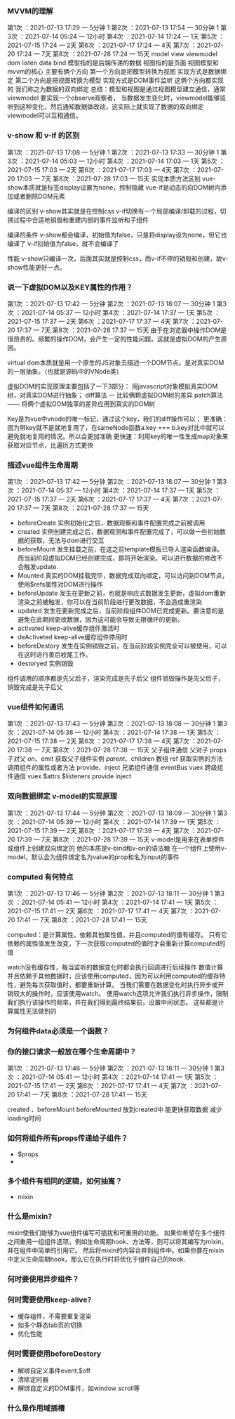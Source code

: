 ### MVVM的理解
第1次 ：2021-07-13 17:29 — 5分钟  1
第2次 ：2021-07-13 17:54 — 30分钟  1
第3次 ：2021-07-14 05:24 — 12小时
第4次 ：2021-07-14 17:24 — 1天
第5次 ：2021-07-15 17:24 — 2天
第6次 ：2021-07-17 17:24 — 4天
第7次 ：2021-07-20 17:24 — 7天
第8次 ：2021-07-28 17:24 — 15天
 model view viewmodel
 dom listen
 data bind
 模型指的是后端传递的数据 视图指的是页面 视图模型和mvvm的核心 主要有俩个方向
    第一个方向是把模型转换为视图 实现方式是数据绑定
    第二个方向是把视图转换为模型 实现方式是DOM事件监听
    这俩个方向都实现的 我们称之为数据的双向绑定
    总结：模型和视图是通过视图模型建立通信，通常viewmodel 要实现一个observe观察者，
    当数据发生变化时，viewmodel能够监听到这种变化，然后通知数据做改动，这实际上就实现了数据的双向绑定
    viewmodel可以互相通信。

### v-show 和 v-if 的区别
第1次 ：2021-07-13 17:08 — 5分钟  1
第2次 ：2021-07-13 17:33 — 30分钟  1
第3次 ：2021-07-14 05:03 — 12小时
第4次 ：2021-07-14 17:03 — 1天
第5次 ：2021-07-15 17:03 — 2天
第6次 ：2021-07-17 17:03 — 4天
第7次 ：2021-07-20 17:03 — 7天
第8次 ：2021-07-28 17:03 — 15天
实现本质方法区别
vue-show本质就是标签display设置为none，控制隐藏
vue-if是动态的向DOM树内添加或者删除DOM元素

编译的区别
v-show其实就是在控制css
v-if切换有一个局部编译/卸载的过程，切换过程中合适地销毁和重建内部的事件监听和子组件

编译的条件
v-show都会编译，初始值为false，只是将display设为none，但它也编译了
v-if初始值为false，就不会编译了

性能
v-show只编译一次，后面其实就是控制css，而v-if不停的销毁和创建，故v-show性能更好一点。

### 说一下虚拟DOM以及KEY属性的作用？
第1次 ：2021-07-13 17:42 — 5分钟 
第2次 ：2021-07-13 18:07 — 30分钟  1
第3次 ：2021-07-14 05:37 — 12小时
第4次 ：2021-07-14 17:37 — 1天
第5次 ：2021-07-15 17:37 — 2天
第6次 ：2021-07-17 17:37 — 4天
第7次 ：2021-07-20 17:37 — 7天
第8次 ：2021-07-28 17:37 — 15天
由于在浏览器中操作DOM是很昂贵的。频繁的操作DOM，会产生一定的性能问题。这就是虚拟DOM的产生原因。

virtual dom本质就是用一个原生的JS对象去描述一个DOM节点。是对真实DOM的一层抽象。（也就是源码中的VNode类）

虚拟DOM的实现原理主要包括了一下3部分：
  用javascript对象模拟真实DOM树，对真实DOM进行抽象；
  diff算法 一 比较俩颗虚拟DOM树的差异
  patch算法 —— 将俩个虚拟DOM独享的差异应用到真实的DOM树

  Key是为vue中vnode的唯一标记，通过这个key，我们的diff操作可以：
  更准确：因为带key就不是就地复用了，在sameNode函数a.key === b.key对比中就可以避免就地复用的情况。所以会更加准确
  更快速：利用key的唯一性生成map对象来获取对应节点，比遍历方式更快

### 描述vue组件生命周期
第1次 ：2021-07-13 17:42 — 5分钟
第2次 ：2021-07-13 18:07 — 30分钟  1
第3次 ：2021-07-14 05:37 — 12小时
第4次 ：2021-07-14 17:37 — 1天
第5次 ：2021-07-15 17:37 — 2天
第6次 ：2021-07-17 17:37 — 4天
第7次 ：2021-07-20 17:37 — 7天
第8次 ：2021-07-28 17:37 — 15天
* beforeCreate 实例初始化之后，数据观察和事件配置完成之前被调用
* created 实例创建完成之后，数据观测和事件配置完成了，可以做一些初始数据的获取，无法与dom进行交互
* beforeMount 发生挂载之前，在这之前template模板已导入渲染函数编译。而当前阶段虚拟DOM已经创建完成，即将开始渲染。可以进行数据的修改不会触发update.
* Mounted 真实的DOM挂载完毕，数据完成双向绑定，可以访问到DOM节点，使用$refs属性对DOM进行操作
* beforeUpdate 发生在更新之前，也就是响应式数据发生更新，虚拟dom重新渲染之前被触发，你可以在当前阶段进行更改数据，不会造成重渲染
* updated 发生在更新完成之后，当前阶段组件DOM已完成更新。要注意的是避免在此期间更改数据，因为这可能会导致无限循环的更新。
* activated  keep-alive缓存组件激活时
* deActiveted keep-alive缓存组件停用时
* beforeDestory 发生在实例销毁之前，在当前阶段实例完全可以被使用，可以在这时进行善后收尾工作。
* destoryed 实例销毁

组件调用的顺序都是先父后子，渲染完成是先子后父
组件销毁操作是先父后子，销毁完成是先子后父

### vue组件如何通讯
第1次 ：2021-07-13 17:43 — 5分钟
第2次 ：2021-07-13 18:08 — 30分钟   1
第3次 ：2021-07-14 05:38 — 12小时
第4次 ：2021-07-14 17:38 — 1天
第5次 ：2021-07-15 17:38 — 2天
第6次 ：2021-07-17 17:38 — 4天
第7次 ：2021-07-20 17:38 — 7天
第8次 ：2021-07-28 17:38 — 15天
父子组件通信
  父对子  props 子对父 $on、$emit
  获取父子组件实例 $parent、$children 数组
    ref 获取实例的方法调用组件的属性或者方法
    provide、inject
  兄弟组件通信
    eventBus vuex
  跨级组件通信
    vuex $attrs $listeners provide inject

### 双向数据绑定 v-model的实现原理
第1次 ：2021-07-13 17:44 — 5分钟
第2次 ：2021-07-13 18:09 — 30分钟  1
第3次 ：2021-07-14 05:39 — 12小时
第4次 ：2021-07-14 17:39 — 1天
第5次 ：2021-07-15 17:39 — 2天
第6次 ：2021-07-17 17:39 — 4天
第7次 ：2021-07-20 17:39 — 7天
第8次 ：2021-07-28 17:39 — 15天
  v-model是用来在表单控件或组件上创建双向绑定的
  他的本质是v-bind和v-on的语法糖
  在一个组件上使用v-model，默认会为组件绑定名为value的prop和名为input的事件

### computed 有何特点
第1次 ：2021-07-13 17:46 — 5分钟
第2次 ：2021-07-13 18:11 — 30分钟  1
第3次 ：2021-07-14 05:41 — 12小时
第4次 ：2021-07-14 17:41 — 1天
第5次 ：2021-07-15 17:41 — 2天
第6次 ：2021-07-17 17:41 — 4天
第7次 ：2021-07-20 17:41 — 7天
第8次 ：2021-07-28 17:41 — 15天

computed：是计算属性，依赖其他属性值，并且computed的值有缓存。
只有它依赖的属性值发生改变，下一次获取computed的值时才会重新计算computed的值

watch没有缓存性，每当监听的数据变化时都会执行回调进行后续操作
数值计算并且依赖于其他数据时，应该使用computed，因为可以利用computed的缓存特性，避免每次获取值时，都要重新计算。
当我们需要在数据变化时执行异步或开销较大的操作时，应该使用watch。
使用watch选项允许我们执行异步操作，限制我们执行该操作的频率，并在我们得到最终结果前，设置中间状态。
这些都是计算属性无法做到的

### 为何组件data必须是一个函数？

### 你的接口请求一般放在哪个生命周期中？
第1次 ：2021-07-13 17:46 — 5分钟
第2次 ：2021-07-13 18:11 — 30分钟  1
第3次 ：2021-07-14 05:41 — 12小时
第4次 ：2021-07-14 17:41 — 1天
第5次 ：2021-07-15 17:41 — 2天
第6次 ：2021-07-17 17:41 — 4天
第7次 ：2021-07-20 17:41 — 7天
第8次 ：2021-07-28 17:41 — 15天

created 、beforeMount beforeMounted
放到created中 能更快获取数据 减少loading时间

### 如何将组件所有props传递给子组件？
* $props
* <User v-bind="$props" />

### 多个组件有相同的逻辑，如何抽离？
* mixin

### 什么是mixin?
mixin使我们能够为vue组件编写可插拔和可重用的功能。
如果你希望在多个组件之间重用一组组件选项，例如生命周期hook、方法等，则可以将其编写为mixin，并在组件中简单的引用它。
然后将mixin的内容合并到组件中。如果你要在mixin中定义生命周期hook，那么它在执行时将优化于组件自己的hook.

### 何时要使用异步组件？

### 何时需要使用keep-alive?
* 缓存组件，不需要重复渲染
* 如多个静态tab页的切换
* 优化性能

### 何时需要使用beforeDestory
* 解绑自定义事件event.$off
* 清除定时器
* 解绑自定义的DOM事件，如window scroll等

### 什么是作用域插槽